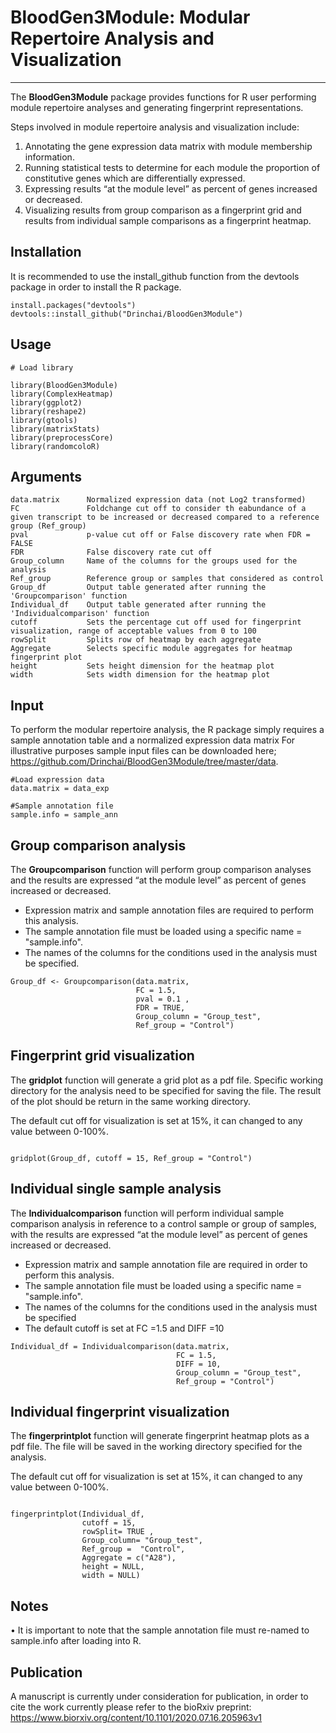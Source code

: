 # BloodGen3Module: Modular Repertoire Analysis and Visualization
***
The **BloodGen3Module** package provides functions for R user performing module repertoire analyses and generating fingerprint representations.

Steps involved in module repertoire analysis and visualization include: 

1.	Annotating the gene expression data matrix with module membership information. 
2.	Running statistical tests to determine for each module the proportion of constitutive genes which are differentially expressed.
3.	Expressing results “at the module level” as percent of genes increased or decreased. 
4.	Visualizing results from group comparison as a fingerprint grid and results from individual sample comparisons as a fingerprint heatmap.



## Installation
It is recommended to use the install_github function from the devtools package in order to install the R package.

```{r Package installation}
install.packages("devtools")
devtools::install_github("Drinchai/BloodGen3Module")
```

## Usage
```{r setup, warning=FALSE,message=FALSE}
# Load library

library(BloodGen3Module)
library(ComplexHeatmap)
library(ggplot2)
library(reshape2)
library(gtools)
library(matrixStats)
library(preprocessCore)
library(randomcoloR)
```

## Arguments
```{r argument}
data.matrix      Normalized expression data (not Log2 transformed)
FC               Foldchange cut off to consider th eabundance of a given transcript to be increased or decreased compared to a reference group (Ref_group)
pval             p-value cut off or False discovery rate when FDR = FALSE
FDR              False discovery rate cut off
Group_column     Name of the columns for the groups used for the analysis
Ref_group        Reference group or samples that considered as control 
Group_df         Output table generated after running the 'Groupcomparison' function 
Individual_df    Output table generated after running the 'Individualcomparison' function
cutoff           Sets the percentage cut off used for fingerprint visualization, range of acceptable values from 0 to 100
rowSplit         Splits row of heatmap by each aggregate 
Aggregate        Selects specific module aggregates for heatmap fingerprint plot
height           Sets height dimension for the heatmap plot
width            Sets width dimension for the heatmap plot
```



## Input
To perform the modular repertoire analysis, the R package simply requires a sample annotation table and a normalized expression data matrix
For illustrative purposes sample input files can be downloaded here; https://github.com/Drinchai/BloodGen3Module/tree/master/data.

```{r raw data and annotaion preparation}
#Load expression data
data.matrix = data_exp

#Sample annotation file
sample.info = sample_ann

```

## Group comparison analysis 
The **Groupcomparison** function will perform group comparison analyses and the results are expressed “at the module level” as percent of genes increased or decreased.  
- Expression matrix and sample annotation files are required to perform this analysis. 
- The sample annotation file must be loaded using a specific name = "sample.info". 
- The names of the columns for the conditions used in the analysis must be specified.

```{r group comparison analysis,warning=FALSE}
Group_df <- Groupcomparison(data.matrix,
                            FC = 1.5,
                            pval = 0.1 ,
                            FDR = TRUE,
                            Group_column = "Group_test",
                            Ref_group = "Control")
```

## Fingerprint grid visualization 
The **gridplot** function will generate a grid plot as a pdf file. Specific working directory for the analysis need to be specified for saving the file. The result of the plot should be return in the same working directory.

The default cut off for visualization is set at 15%, it can changed to any value between 0-100%. 


```{r grid visulization}

gridplot(Group_df, cutoff = 15, Ref_group = "Control")

```

## Individual single sample analysis 
The **Individualcomparison** function will perform individual sample comparison analysis in reference to a control sample or group of samples, with the results are expressed “at the module level” as percent of genes increased or decreased. 

- Expression matrix and sample annotation file are required in order to perform this analysis. 
- The sample annotation file must be loaded using a specific name = "sample.info".
- The names of the columns for the conditions used in the analysis must be specified
- The default cutoff is set at FC =1.5 and DIFF =10 


```{r individual single sample analysis, warning=FALSE}
Individual_df = Individualcomparison(data.matrix,
                                     FC = 1.5,
                                     DIFF = 10,
                                     Group_column = "Group_test",
                                     Ref_group = "Control")
```

## Individual fingerprint visualization 
The **fingerprintplot** function will generate fingerprint heatmap plots as a pdf file. The file will be saved in the working directory specified for the analysis.

The default cut off for visualization is set at 15%, it can changed to any value between 0-100%.  
 

```{r fingerprint visualization, warning=FALSE}

fingerprintplot(Individual_df,
                cutoff = 15,
                rowSplit= TRUE ,
                Group_column= "Group_test",
                Ref_group =  "Control",
                Aggregate = c("A28"),
                height = NULL,
                width = NULL)

```

## Notes
•	It is important to note that the sample annotation file must re-named to sample.info after loading into R.

## Publication
A manuscript is currently under consideration for publication, in order to cite the work currently please refer to the bioRxiv preprint:
https://www.biorxiv.org/content/10.1101/2020.07.16.205963v1
